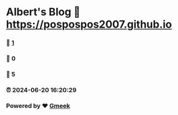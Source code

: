 # Albert's Blog :link: https://pospospos2007.github.io 
### :page_facing_up: [1](https://pospospos2007.github.io/tag.html) 
### :speech_balloon: 0 
### :hibiscus: 5 
### :alarm_clock: 2024-06-20 16:20:29 
### Powered by :heart: [Gmeek](https://github.com/Meekdai/Gmeek)
